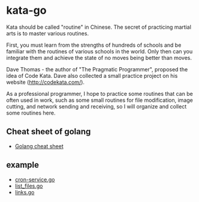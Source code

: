 # kata-go

Kata should be called "routine" in Chinese. The secret of practicing martial arts is to master various routines.

First, you must learn from the strengths of hundreds of schools and be familiar with the routines of various schools in the world. Only then can you integrate them and achieve the state of no moves being better than moves.

Dave Thomas - the author of "The Pragmatic Programmer", proposed the idea of ​​Code Kata. Dave also collected a small practice project on his website (http://codekata.com/).

As a professional programmer, I hope to practice some routines that can be often used in work, such as some small routines for file modification, image cutting, and network sending and receiving, so I will organize and collect some routines here.

## Cheat sheet of golang

* [Golang cheat sheet](go-cheat-sheet.md)

## example

* [cron-service.go](./kata/cron)
* [list_files.go](./kata/files/list_files.go)
* [links.go](./kata/http/links.go)